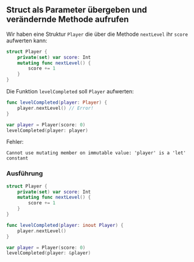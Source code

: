 ## Struct als Parameter übergeben und verändernde Methode aufrufen

Wir haben eine Struktur `Player` die über die Methode `nextLevel` ihr `score` aufwerten kann:

```swift
struct Player {
    private(set) var score: Int
    mutating func nextLevel() {
        score += 1
    }
}
```

Die Funktion `levelCompleted` soll `Player` aufwerten:

```swift
func levelCompleted(player: Player) {
    player.nextLevel() // Error!
}

var player = Player(score: 0)
levelCompleted(player: player)
```

Fehler:

<pre><code>Cannot use mutating member on immutable value: 'player' is a 'let' constant</pre></code>

### Ausführung

```swift
struct Player {
    private(set) var score: Int
    mutating func nextLevel() {
        score += 1
    }
}

func levelCompleted(player: inout Player) {
    player.nextLevel()
}

var player = Player(score: 0)
levelCompleted(player: &player)
```
